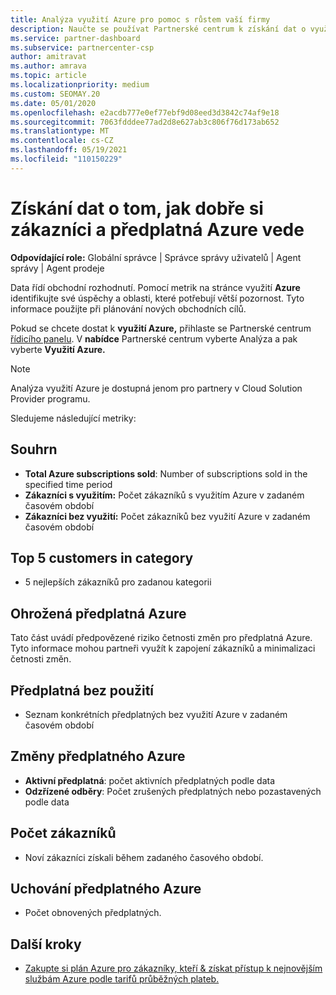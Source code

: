 ```yaml
---
title: Analýza využití Azure pro pomoc s růstem vaší firmy
description: Naučte se používat Partnerské centrum k získání dat o využití předplatných Azure vašich zákazníků. Data zahrnují prodané, ohrožené a užívané předplatné.
ms.service: partner-dashboard
ms.subservice: partnercenter-csp
author: amitravat
ms.author: amrava
ms.topic: article
ms.localizationpriority: medium
ms.custom: SEOMAY.20
ms.date: 05/01/2020
ms.openlocfilehash: e2acdb777e0ef77ebf9d08eed3d3842c74af9e18
ms.sourcegitcommit: 7063fdddee77ad2d8e627ab3c806f76d173ab652
ms.translationtype: MT
ms.contentlocale: cs-CZ
ms.lasthandoff: 05/19/2021
ms.locfileid: "110150229"
---
```

# <a name="get-data-about-how-well-your-customers-and-azure-subscriptions-are-doing"></a>Získání dat o tom, jak dobře si zákazníci a předplatná Azure vede



**Odpovídající role:** Globální správce | Správce správy uživatelů | Agent správy | Agent prodeje

Data řídí obchodní rozhodnutí. Pomocí metrik na stránce využití **Azure** identifikujte své úspěchy a oblasti, které potřebují větší pozornost. Tyto informace použijte při plánování nových obchodních cílů.

Pokud se chcete dostat k **využití Azure,** přihlaste se Partnerské centrum [řídicího panelu](https://partner.microsoft.com/dashboard). V **nabídce** Partnerské centrum vyberte Analýza a pak vyberte **Využití Azure.**

> [!NOTE]
> Analýza využití Azure je dostupná jenom pro partnery v Cloud Solution Provider programu.

Sledujeme následující metriky:

## <a name="summary"></a>Souhrn

- **Total Azure subscriptions sold**: Number of subscriptions sold in the specified time period  
- **Zákazníci s využitím:** Počet zákazníků s využitím Azure v zadaném časovém období  
- **Zákazníci bez využití:** Počet zákazníků bez využití Azure v zadaném časovém období  

## <a name="top-5-customers-in-category"></a>Top 5 customers in category

- 5 nejlepších zákazníků pro zadanou kategorii  

## <a name="azure-subscriptions-at-risk"></a>Ohrožená předplatná Azure

Tato část uvádí předpovězené riziko četnosti změn pro předplatná Azure. Tyto informace mohou partneři využít k zapojení zákazníků a minimalizaci četnosti změn.

## <a name="subscriptions-without-usage"></a>Předplatná bez použití

- Seznam konkrétních předplatných bez využití Azure v zadaném časovém období  

## <a name="azure-subscription-churn"></a>Změny předplatného Azure

- **Aktivní předplatná**: počet aktivních předplatných podle data  
- **Odzřízené odběry**: Počet zrušených předplatných nebo pozastavených podle data  

## <a name="customer-count"></a>Počet zákazníků

- Noví zákazníci získali během zadaného časového období.  

## <a name="azure-subscription-retention"></a>Uchování předplatného Azure

- Počet obnovených předplatných.

 ## <a name="next-steps"></a>Další kroky

- [Zakupte si plán Azure pro zákazníky, kteří & získat přístup k nejnovějším službám Azure podle tarifů průběžných plateb.](purchase-azure-plan.md)
